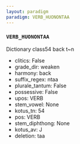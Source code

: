 ```yaml
---
layout: paradigm
paradigm: VERB_HUONONTAA
---
```

### ` VERB_HUONONTAA `

Dictionary class54 back t~n
* clitics: False
* grade_dir: weaken
* harmony: back
* suffix_regex: ntaa
* plurale_tantum: False
* possessive: False
* upos: VERB
* stem_vowel: None
* kotus_tn: 54
* pos: VERB
* stem_diphthong: None
* kotus_av: J
* deletion: taa
